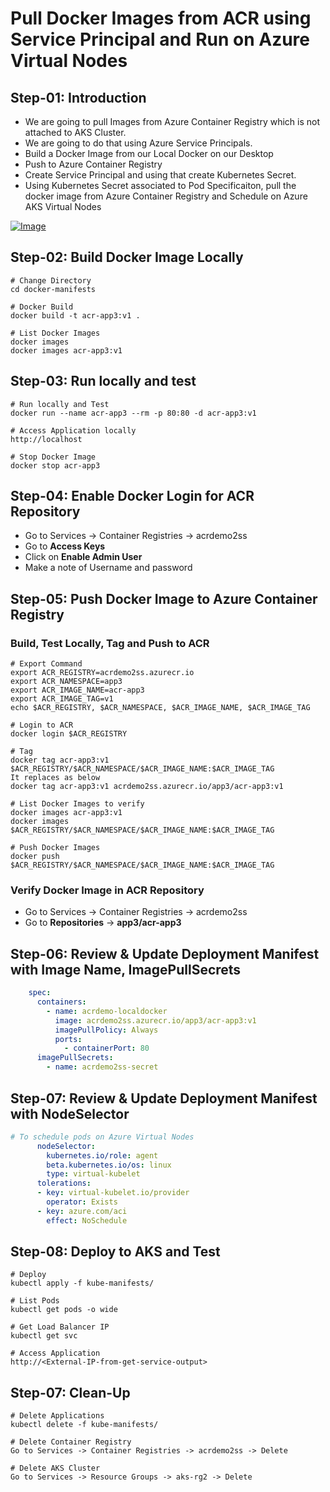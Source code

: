 
# Pull Docker Images from ACR using Service Principal and Run on Azure Virtual Nodes

## Step-01: Introduction
- We are going to pull Images from Azure Container Registry which is not attached to AKS Cluster. 
- We are going to do that using Azure Service Principals.
- Build a Docker Image from our Local Docker on our Desktop
- Push to Azure Container Registry
- Create Service Principal and using that create Kubernetes Secret. 
- Using Kubernetes Secret associated to Pod Specificaiton, pull the docker image from Azure Container Registry and Schedule on Azure AKS Virtual Nodes

[![Image](https://stacksimplify.com/course-images/azure-kubernetes-service-and-acr-virtualnodes.png "Azure AKS Kubernetes - Masterclass")](https://stacksimplify.com/course-images/azure-kubernetes-service-and-acr-virtualnodes.png)


## Step-02: Build Docker Image Locally
```
# Change Directory
cd docker-manifests
 
# Docker Build
docker build -t acr-app3:v1 .

# List Docker Images
docker images
docker images acr-app3:v1
```

## Step-03: Run locally and test
```
# Run locally and Test
docker run --name acr-app3 --rm -p 80:80 -d acr-app3:v1

# Access Application locally
http://localhost

# Stop Docker Image
docker stop acr-app3
```

## Step-04: Enable Docker Login for ACR Repository 
- Go to Services -> Container Registries -> acrdemo2ss
- Go to **Access Keys**
- Click on **Enable Admin User**
- Make a note of Username and password

## Step-05: Push Docker Image to Azure Container Registry

### Build, Test Locally, Tag and Push to ACR
```
# Export Command
export ACR_REGISTRY=acrdemo2ss.azurecr.io
export ACR_NAMESPACE=app3
export ACR_IMAGE_NAME=acr-app3
export ACR_IMAGE_TAG=v1
echo $ACR_REGISTRY, $ACR_NAMESPACE, $ACR_IMAGE_NAME, $ACR_IMAGE_TAG

# Login to ACR
docker login $ACR_REGISTRY

# Tag
docker tag acr-app3:v1  $ACR_REGISTRY/$ACR_NAMESPACE/$ACR_IMAGE_NAME:$ACR_IMAGE_TAG
It replaces as below
docker tag acr-app3:v1 acrdemo2ss.azurecr.io/app3/acr-app3:v1

# List Docker Images to verify
docker images acr-app3:v1
docker images $ACR_REGISTRY/$ACR_NAMESPACE/$ACR_IMAGE_NAME:$ACR_IMAGE_TAG

# Push Docker Images
docker push $ACR_REGISTRY/$ACR_NAMESPACE/$ACR_IMAGE_NAME:$ACR_IMAGE_TAG
```
### Verify Docker Image in ACR Repository
- Go to Services -> Container Registries -> acrdemo2ss
- Go to **Repositories** -> **app3/acr-app3**

## Step-06: Review & Update Deployment Manifest with Image Name, ImagePullSecrets
```yaml
    spec:
      containers:
        - name: acrdemo-localdocker
          image: acrdemo2ss.azurecr.io/app3/acr-app3:v1
          imagePullPolicy: Always
          ports:
            - containerPort: 80
      imagePullSecrets:
        - name: acrdemo2ss-secret           
```

## Step-07: Review & Update Deployment Manifest with NodeSelector
```yaml
# To schedule pods on Azure Virtual Nodes            
      nodeSelector:
        kubernetes.io/role: agent
        beta.kubernetes.io/os: linux
        type: virtual-kubelet
      tolerations:
      - key: virtual-kubelet.io/provider
        operator: Exists
      - key: azure.com/aci
        effect: NoSchedule   
```

## Step-08: Deploy to AKS and Test
```
# Deploy
kubectl apply -f kube-manifests/

# List Pods
kubectl get pods -o wide

# Get Load Balancer IP
kubectl get svc

# Access Application
http://<External-IP-from-get-service-output>
```

## Step-07: Clean-Up
```
# Delete Applications
kubectl delete -f kube-manifests/

# Delete Container Registry
Go to Services -> Container Registries -> acrdemo2ss -> Delete

# Delete AKS Cluster
Go to Services -> Resource Groups -> aks-rg2 -> Delete
```
